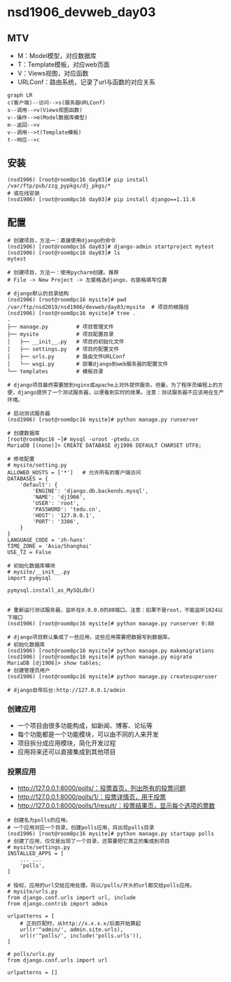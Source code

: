 # nsd1906_devweb_day03

## MTV

- M：Model模型，对应数据库
- T：Template模板，对应web页面
- V：Views视图，对应函数
- URLConf：路由系统，记录了url与函数的对应关系

```mermaid
graph LR
c(客户端)--访问-->s(服务器URLConf)
s--调用-->v(Views视图函数)
v--操作-->m(Model数据库模型)
m--返回-->v
v--调用-->t(Template模板)
t--响应-->c
```

## 安装

```shell
(nsd1906) [root@room8pc16 day03]# pip install /var/ftp/pub/zzg_pypkgs/dj_pkgs/*
# 或在线安装
(nsd1906) [root@room8pc16 day03]# pip install django==1.11.6
```

## 配置

```shell
# 创建项目，方法一：直接使用django的命令
(nsd1906) [root@room8pc16 day03]# django-admin startproject mytest
(nsd1906) [root@room8pc16 day03]# ls
mytest

# 创建项目，方法一：使用pycharm创建。推荐
# File -> New Project -> 左窗格选django，右窗格填写位置

# django默认的目录结构
(nsd1906) [root@room8pc16 mysite]# pwd
/var/ftp/nsd2019/nsd1906/devweb/day03/mysite  # 项目的根路径
(nsd1906) [root@room8pc16 mysite]# tree .
.
├── manage.py         # 项目管理文件
├── mysite            # 项目配置目录
│   ├── __init__.py   # 项目的初始化文件
│   ├── settings.py   # 项目的配置文件
│   ├── urls.py       # 路由文件URLConf
│   └── wsgi.py       # 部署django到web服务器的配置文件
└── templates         # 模板目录

# django项目最终需要放到nginx或apache上对外提供服务。但量，为了程序员编程上的方便，django提供了一个测试服务器，以便看到实时的效果。注意：测试服务器不应该用在生产环境。

# 启动测试服务器
(nsd1906) [root@room8pc16 mysite]# python manage.py runserver

# 创建数据库
[root@room8pc16 ~]# mysql -uroot -ptedu.cn
MariaDB [(none)]> CREATE DATABASE dj1906 DEFAULT CHARSET UTF8;

# 修改配置
# mysite/setting.py
ALLOWED_HOSTS = ['*']   # 允许所有的客户端访问
DATABASES = {
    'default': {
        'ENGINE': 'django.db.backends.mysql',
        'NAME': 'dj1906',
        'USER': 'root',
        'PASSWORD': 'tedu.cn',
        'HOST': '127.0.0.1',
        'PORT': '3306',
    }
}
LANGUAGE_CODE = 'zh-hans'
TIME_ZONE = 'Asia/Shanghai'
USE_TZ = False

# 初始化数据库模块
# mysite/__init__.py
import pymysql

pymysql.install_as_MySQLdb()


# 重新运行测试服务器，监听在0.0.0.0的80端口。注意：如果不是root，不能监听1024以下端口
(nsd1906) [root@room8pc16 mysite]# python manage.py runserver 0:80

# django项目默认集成了一些应用，这些应用需要把数据写到数据库。
# 初始化数据库
(nsd1906) [root@room8pc16 mysite]# python manage.py makemigrations
(nsd1906) [root@room8pc16 mysite]# python manage.py migrate
MariaDB [dj1906]> show tables;
# 创建管理员用户
(nsd1906) [root@room8pc16 mysite]# python manage.py createsuperuser

# django自带后台:http://127.0.0.1/admin
```

### 创建应用

- 一个项目由很多功能构成，如新闻、博客、论坛等
- 每个功能都是一个功能模块，可以由不同的人来开发
- 项目拆分成应用模块，简化开发过程
- 应用将来还可以直接集成到其他项目

### 投票应用

- http://127.0.0.1:8000/polls/：投票首页，列出所有的投票问题
- http://127.0.0.1:8000/polls/1/：投票详情页，用于投票
- http://127.0.0.1:8000/polls/1/result/：投票结果页，显示每个选项的票数

```shell
# 创建名为polls的应用。
# 一个应用对应一个目录，创建polls应用，将出现polls目录
(nsd1906) [root@room8pc16 mysite]# python manage.py startapp polls
# 创建了应用，仅仅是出现了一个目录，还需要把它真正的集成到项目
# mysite/settings.py
INSTALLED_APPS = [
    ... ...
    'polls',
]

# 授权，应用的url交给应用处理。将以/polls/开头的url都交给polls应用。
# mysite/urls.py
from django.conf.urls import url, include
from django.contrib import admin

urlpatterns = [
	# 正则匹配时，从http://x.x.x.x/后面开始算起
    url(r'^admin/', admin.site.urls),
	url(r'^polls/', include('polls.urls')),
]

# polls/urls.py
from django.conf.urls import url

urlpatterns = []
```













